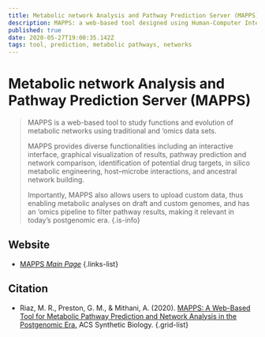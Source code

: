 ```yaml
---
title: Metabolic network Analysis and Pathway Prediction Server (MAPPS)
description: MAPPS: a web-based tool designed using Human-Computer Interaction principles for metabolic pathways prediction and network comparison. 
published: true
date: 2020-05-27T19:00:35.142Z
tags: tool, prediction, metabolic pathways, networks
---
```


# Metabolic network Analysis and Pathway Prediction Server (MAPPS)

> MAPPS is a web-based tool to study functions and evolution of metabolic networks using traditional and ‘omics data sets. 
>
> MAPPS provides diverse functionalities including an interactive interface, graphical visualization of results, pathway prediction and network comparison, identification of potential drug targets, in silico metabolic engineering, host–microbe interactions, and ancestral network building. 
>
> Importantly, MAPPS also allows users to upload custom data, thus enabling metabolic analyses on draft and custom genomes, and has an ‘omics pipeline to filter pathway results, making it relevant in today’s postgenomic era.
{.is-info}

 

## Website 

- [MAPPS *Main Page*](https://mapps.lums.edu.pk/tool/)
 {.links-list}

## Citation 

- Riaz, M. R., Preston, G. M., & Mithani, A. (2020). [MAPPS: A Web-Based Tool for Metabolic Pathway Prediction and Network Analysis in the Postgenomic Era.](https://pubs.acs.org/doi/10.1021/acssynbio.9b00397) ACS Synthetic Biology.
{.grid-list}